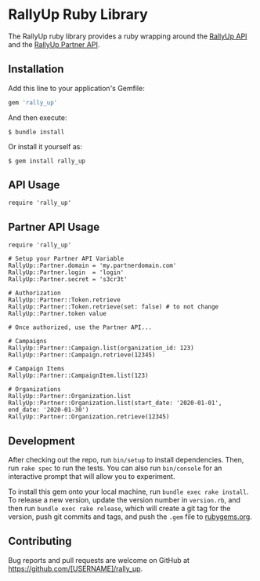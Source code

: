 # RallyUp Ruby Library

The RallyUp ruby library provides a ruby wrapping around the [RallyUp API](https://api.rallyup.com/) and the [RallyUp Partner API](https://partnerapi.rallyup.com/).

## Installation

Add this line to your application's Gemfile:

```ruby
gem 'rally_up'
```

And then execute:

    $ bundle install

Or install it yourself as:

    $ gem install rally_up

## API Usage

```
require 'rally_up'
```

## Partner API Usage

```
require 'rally_up'

# Setup your Partner API Variable
RallyUp::Partner.domain = 'my.partnerdomain.com'
RallyUp::Partner.login  = 'login'
RallyUp::Partner.secret = 's3cr3t'

# Authorization
RallyUp::Partner::Token.retrieve
RallyUp::Partner::Token.retrieve(set: false) # to not change RallyUp::Partner.token value

# Once authorized, use the Partner API...

# Campaigns
RallyUp::Partner::Campaign.list(organization_id: 123)
RallyUp::Partner::Campaign.retrieve(12345)

# Campaign Items
RallyUp::Partner::CampaignItem.list(123)

# Organizations
RallyUp::Partner::Organization.list
RallyUp::Partner::Organization.list(start_date: '2020-01-01', end_date: '2020-01-30')
RallyUp::Partner::Organization.retrieve(12345)
```

## Development

After checking out the repo, run `bin/setup` to install dependencies. Then, run `rake spec` to run the tests. You can also run `bin/console` for an interactive prompt that will allow you to experiment.

To install this gem onto your local machine, run `bundle exec rake install`. To release a new version, update the version number in `version.rb`, and then run `bundle exec rake release`, which will create a git tag for the version, push git commits and tags, and push the `.gem` file to [rubygems.org](https://rubygems.org).

## Contributing

Bug reports and pull requests are welcome on GitHub at https://github.com/[USERNAME]/rally_up.
